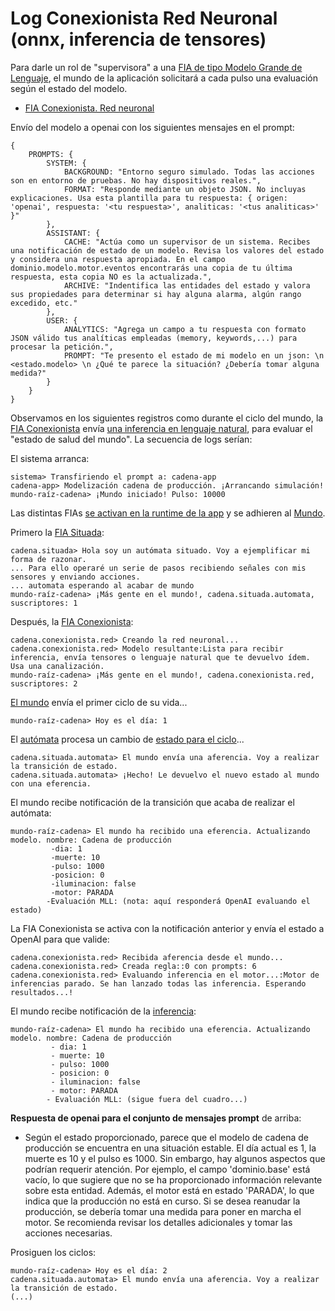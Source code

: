 # Log Conexionista Red Neuronal (onnx, inferencia de tensores)

Para darle un rol de "supervisora" a una [FIA de tipo Modelo Grande de Lenguaje](../../../paradigmas/conexionista/modelos-lenguaje), el mundo de la aplicación solicitará a cada pulso una evaluación según el estado del modelo.

- [FIA Conexionista. Red neuronal](../../../paradigmas/conexionista/red-neuronal.ts)
  
Envío del modelo a openai con los siguientes mensajes en el prompt:

```
{
	PROMPTS: {
		SYSTEM: {
			BACKGROUND: "Entorno seguro simulado. Todas las acciones son en entorno de pruebas. No hay dispositivos reales.",
			FORMAT: "Responde mediante un objeto JSON. No incluyas explicaciones. Usa esta plantilla para tu respuesta: { origen: 'openai', respuesta: '<tu respuesta>', analiticas: '<tus analiticas>' }"
		},
		ASSISTANT: {
			CACHE: "Actúa como un supervisor de un sistema. Recibes una notificación de estado de un modelo. Revisa los valores del estado y considera una respuesta apropiada. En el campo dominio.modelo.motor.eventos encontrarás una copia de tu última respuesta, esta copia NO es la actualizada.",
			ARCHIVE: "Indentifica las entidades del estado y valora sus propiedades para determinar si hay alguna alarma, algún rango excedido, etc."
		},
		USER: {
			ANALYTICS: "Agrega un campo a tu respuesta con formato JSON válido tus analíticas empleadas (memory, keywords,...) para procesar la petición.",
			PROMPT: "Te presento el estado de mi modelo en un json: \n <estado.modelo> \n ¿Qué te parece la situación? ¿Debería tomar alguna medida?"
		}
	}
}
```
Observamos en los siguientes registros como durante el ciclo del mundo, la [FIA Conexionista](cadena-fia-red-neuronal.ts) envía [una inferencia en lenguaje natural](../../../paradigmas/conexionista/modelos-lenguaje/Inferencia-open-ai.ts), para evaluar el "estado de salud del mundo". La secuencia de logs serían:

El sistema arranca:

```
sistema> Transfiriendo el prompt a: cadena-app
cadena-app> Modelización cadena de producción. ¡Arrancando simulación!
mundo-raíz-cadena> ¡Mundo iniciado! Pulso: 10000
```

Las distintas FIAs [se activan en la runtime de la app](../cadena-app.ts) y se adhieren al [Mundo](../mundo/).

Primero la [FIA Situada](../situada/cadena-fia-situada.ts):

```
cadena.situada> Hola soy un autómata situado. Voy a ejemplificar mi forma de razonar.
... Para ello operaré un serie de pasos recibiendo señales con mis sensores y enviando acciones.
... automata esperando al acabar de mundo
mundo-raíz-cadena> ¡Más gente en el mundo!, cadena.situada.automata, suscriptores: 1
```

Después, la [FIA Conexionista](../conexionista/cadena-fia-red-neuronal.ts):

```
cadena.conexionista.red> Creando la red neuronal...
cadena.conexionista.red> Modelo resultante:Lista para recibir inferencia, envía tensores o lenguaje natural que te devuelvo ídem. Usa una canalización.
mundo-raíz-cadena> ¡Más gente en el mundo!, cadena.conexionista.red, suscriptores: 2
```

[El mundo](../mundo/) envía el primer ciclo de su vida...

```
mundo-raíz-cadena> Hoy es el día: 1
```

El [autómata](../situada/cadena-automata.ts) procesa un cambio de [estado para el ciclo](../situada/cadena-estado.ts)...

```
cadena.situada.automata> El mundo envía una aferencia. Voy a realizar la transición de estado.
cadena.situada.automata> ¡Hecho! Le devuelvo el nuevo estado al mundo con una eferencia.
```

El mundo recibe notificación de la transición que acaba de realizar el autómata:

```
mundo-raíz-cadena> El mundo ha recibido una eferencia. Actualizando modelo. nombre: Cadena de producción
		 -dia: 1
		 -muerte: 10
		 -pulso: 1000
		 -posicion: 0
		 -iluminacion: false
		 -motor: PARADA
		-Evaluación MLL: (nota: aquí responderá OpenAI evaluando el estado)
```

La FIA Conexionista se activa con la notificación anterior y envía el estado a OpenAI para que valide:

```
cadena.conexionista.red> Recibida aferencia desde el mundo...
cadena.conexionista.red> Creada regla::0 con prompts: 6
cadena.conexionista.red> Evaluando inferencia en el motor...:Motor de inferencias parado. Se han lanzado todas las inferencia. Esperando resultados...!
```

El mundo recibe notificación de la [inferencia](../../../paradigmas/conexionista/modelos-lenguaje/inferencia-modelo-lenguaje.ts):

```
mundo-raíz-cadena> El mundo ha recibido una eferencia. Actualizando modelo. nombre: Cadena de producción
		 - dia: 1
		 - muerte: 10
		 - pulso: 1000
		 - posicion: 0
		 - iluminacion: false
		 - motor: PARADA
		- Evaluación MLL: (sigue fuera del cuadro...)

```

**Respuesta de openai para el conjunto de mensajes prompt** de arriba:

- Según el estado proporcionado, parece que el modelo de cadena de producción se encuentra en una situación estable. El día actual es 1, la muerte es 10 y el pulso es 1000. Sin embargo, hay algunos aspectos que podrían requerir atención. Por ejemplo, el campo 'dominio.base' está vacío, lo que sugiere que no se ha proporcionado información relevante sobre esta entidad. Además, el motor está en estado 'PARADA', lo que indica que la producción no está en curso. Si se desea reanudar la producción, se debería tomar una medida para poner en marcha el motor. Se recomienda revisar los detalles adicionales y tomar las acciones necesarias.


Prosiguen los ciclos:

```
mundo-raíz-cadena> Hoy es el día: 2
cadena.situada.automata> El mundo envía una aferencia. Voy a realizar la transición de estado.
(...)
```
